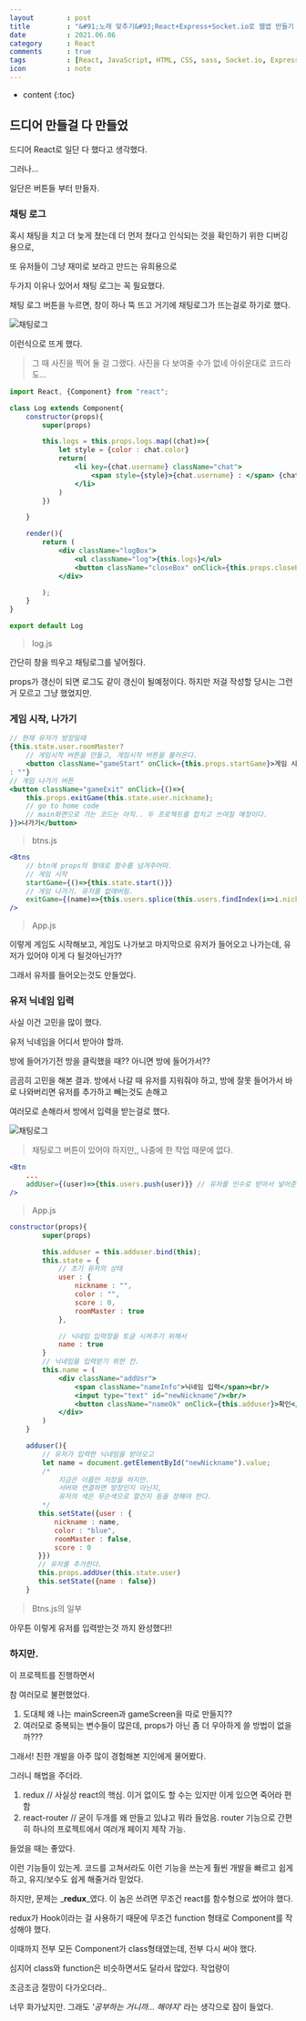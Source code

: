 ```yaml
---
layout        : post
title         : "&#91;노래 맞추기&#93;React+Express+Socket.io로 웹앱 만들기 5일차"
date          : 2021.06.06
category      : React
comments      : true
tags          : [React, JavaScript, HTML, CSS, sass, Socket.io, Express, NodeJS]
icon          : note
---
```


* content
{:toc}

## 드디어 만들걸 다 만들었

드디어 React로 일단 다 했다고 생각했다.

그러나...

일단은 버튼들 부터 만들자.


### 채팅 로그

혹시 채팅을 치고 더 늦게 쳤는데 더 먼저 쳤다고 인식되는 것을 확인하기 위한
디버깅 용으로,

또 유저들이 그냥 재미로 보라고 만드는 
유희용으로

두가지 이유나 있어서 채팅 로그는 꼭 필요했다.

채팅 로그 버튼을 누르면, 창이 하나 뚝 뜨고
거기에 채팅로그가 뜨는걸로 하기로 했다.

![채팅로그](/style/image/react-MatchSong/chatlog.png)

이런식으로 뜨게 했다.

> 그 때 사진을 찍어 둘 걸 그랬다. 사진을 다 보여줄 수가 없네 아쉬운대로 코드라도...


```jsx
import React, {Component} from "react";

class Log extends Component{
    constructor(props){
        super(props)

        this.logs = this.props.logs.map((chat)=>{
            let style = {color : chat.color}
            return(
                <li key={chat.username} className="chat">
                    <span style={style}>{chat.username} : </span> {chat.context}
                </li>
            )
        })

    }

    render(){
        return (
            <div className="logBox">
                <ul className="log">{this.logs}</ul>
                <button className="closeBox" onClick={this.props.closeBox}>닫기</button>
            </div>

        );
    }
}

export default Log
```
> log.js


간단히 창을 띄우고 채팅로그를 넣어줬다.

props가 갱신이 되면 로그도 같이 갱신이 될예정이다.
하지만 저걸 작성할 당시는 그런거 모르고 그냥 했었지만.

### 게임 시작, 나가기

```jsx
// 현재 유저가 방장일때
{this.state.user.roomMaster?
    // 게임시작 버튼을 만들고, 게임시작 버튼을 불러온다.
    <button className="gameStart" onClick={this.props.startGame}>게임 시작</button>
: ""}
// 게임 나가기 버튼
<button className="gameExit" onClick={()=>{
    this.props.exitGame(this.state.user.nickname);
    // go to home code
    // main화면으로 가는 코드는 아직.. 두 프로젝트를 합치고 쓰여질 예정이다.
}}>나가기</button>
```
> btns.js

```jsx
<Btns
    // btn에 props의 형태로 함수를 넘겨주어따.
    // 게임 시작
    startGame={()=>{this.state.start()}}
    // 게임 나가기. 유저를 없애버림.
    exitGame={(name)=>{this.users.splice(this.users.findIndex(i=>i.nickname===name), 1)}}
/>
```
> App.js


이렇게 게임도 시작해보고, 게임도 나가보고
마지막으로 유저가 들어오고 나가는데, 유저가 있어야 이게 다 될것아닌가??

그래서 유저를 들어오는것도 만들었다.


### 유저 닉네임 입력

사실 이건 고민을 많이 했다.

유저 닉네임을 어디서 받아야 할까.

방에 들어가기전 방을 클릭했을 때??
아니면 방에 들어가서??


곰곰히 고민을 해본 결과.
방에서 나갈 때 유저를 지워줘야 하고, 
방에 잘못 들어가서 바로 나와버리면 유저를 추가하고 빼는것도 손해고

여러모로 손해라서 방에서 입력을 받는걸로 했다.

![채팅로그](/style/image/react-MatchSong/inputNickname.png)

> 채팅로그 버튼이 있어야 하지만,, 나중에 한 작업 때문에 없다.

```jsx
<Btn
    ...
    addUser={(user)=>{this.users.push(user)}} // 유저를 인수로 받아서 넣어준다.
/>
```
> App.js

```jsx
constructor(props){
        super(props)

        this.adduser = this.adduser.bind(this);
        this.state = {
            // 초기 유저의 상태
            user : {
                nickname : "",
                color : "",
                score : 0,
                roomMaster : true
            },

            // 닉네임 입력창을 토글 시켜주기 위해서
            name : true
        }
        // 닉네임을 입력받기 위한 칸.
        this.name = (
            <div className="addUsr">
                <span className="nameInfo">닉네임 입력</span><br/>
                <input type="text" id="newNickname"/><br/>
                <button className="nameOk" onClick={this.adduser}>확인</button>
            </div>
        )
    }

    adduser(){
        // 유저가 입력한 닉네임을 받아오고
        let name = document.getElementById("newNickname").value;
        /*
            지금은 이름만 저장을 하지만.
            서버와 연결하면 방장인지 아닌지, 
            유저의 색은 무슨색으로 할건지 등을 정해야 한다.
        */
       this.setState({user : {
           nickname : name,
           color : "blue",
           roomMaster : false,
           score : 0
       }})
       // 유저를 추가한다.
       this.props.addUser(this.state.user)
       this.setState({name : false})
    }
```
> Btns.js의 일부

아무튼 이렇게 유저를 입력받는것 까지 완성했다!!


### 하지만.

이 프로젝트를 진행하면서

참 여러모로 불편했었다.

1. 도대체 왜 나는 mainScreen과 gameScreen을 따로 만들지??
2. 여러모로 중복되는 변수들이 많은데, props가 아닌 좀 더 우아하게 쓸 방법이 없을까???

그래서! 친한 개발을 아주 많이 경험해본 지인에게 물어봤다.

그러니 해법을 주더라.

1. redux // 사실상 react의 핵심. 이거 없이도 할 수는 있지만 이게 있으면 죽어라 편함
2. react-router // 굳이 두개를 왜 만들고 있냐고 뭐라 들었음. router 기능으로 간편히 하나의 프로젝트에서 여러개 페이지 제작 가능.

들었을 때는 좋았다.

이런 기능들이 있는게.
코드를 고쳐서라도 이런 기능을 쓰는게 훨씬 개발을 빠르고 쉽게하고,
유지/보수도 쉽게 해줄거라 믿었다.


하지만,
문제는 _**redux**_였다.
이 놈은 쓰려면 무조건 react를 함수형으로 썼어야 했다.

redux가 Hook이라는 걸 사용하기 때문에 무조건 function 형태로 Component를 작성해야 했다.

이때까지 전부 모든 Component가 class형태였는데, 전부 다시 써야 했다.

심지어 class와 function은 비슷하면서도 달라서 많았다. 작업량이

조금조금 절망이 다가오더라..

너무 화가났지만.
그래도 _'공부하는 거니까... 해야지'_ 라는 생각으로 잠이 들었다.


